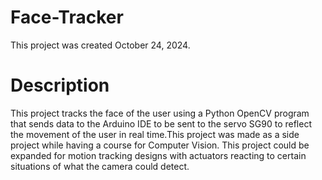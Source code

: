 # Face-Tracker

This project was created October 24, 2024.

# Description
This project tracks the face of the user using a Python OpenCV program that sends data to the Arduino IDE to be sent to the servo SG90 to reflect the movement of the user in real time.This project was made as a side project while having a course for Computer Vision. This project could be expanded for motion tracking designs with actuators reacting to certain situations of what the camera could detect.

